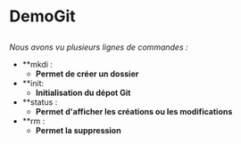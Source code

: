 # DemoGit
##
*Nous avons vu plusieurs lignes de commandes :*

* **mkdi :
  * **Permet de créer un dossier**
* **init:
  * **Initialisation du dépot Git**
* **status :
  * **Permet d'afficher les créations ou les modifications**
* **rm :
  * **Permet la suppression**
